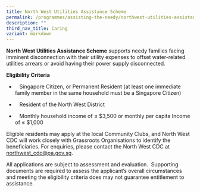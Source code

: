 ```yaml
---
title: North West Utilities Assistance Scheme
permalink: /programmes/assisting-the-needy/northwest-utilities-assistance-scheme/
description: ""
third_nav_title: Caring
variant: markdown
---
```

**North West Utilities Assistance Scheme** supports needy families facing imminent disconnection with their utility expenses to offset water-related utilities arrears or avoid having their power supply disconnected.
 
        
**Eligibility Criteria**

*    Singapore Citizen, or Permanent Resident (at least one immediate family member in the same household must be a Singapore Citizen)

*    Resident of the North West District 

*    Monthly household income of ≤ $3,500 or monthly per capita Income of ≤ $1,000

    
Eligible residents may apply at the local Community Clubs, and North West CDC will work closely with Grassroots Organisations to identify the beneficiaries. For enquiries, please contact the North West CDC at [northwest\_cdc@pa.gov.sg](mailto:northwest_cdc@pa.gov.sg).

        
All applications are subject to assessment and evaluation.  Supporting documents are required to assess the applicant’s overall circumstances and meeting the eligibility criteria does may not guarantee entitlement to assistance.